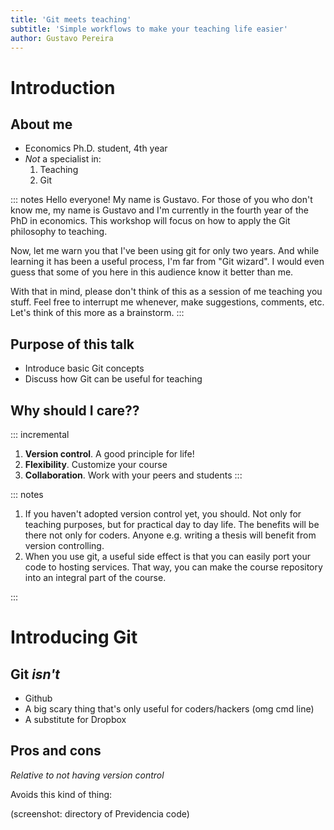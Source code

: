 ```yaml
---
title: 'Git meets teaching'
subtitle: 'Simple workflows to make your teaching life easier'
author: Gustavo Pereira
---
```



# Introduction

## About me
* Economics Ph.D. student, 4th year
* *Not* a specialist in: 
  1. Teaching
  2. Git
  
  
::: notes
Hello everyone! My name is Gustavo. For those of you who don't know me, my name
is Gustavo and I'm currently in the fourth year of the PhD in economics. This
workshop will focus on how to apply the Git philosophy to teaching.

Now, let me warn you that I've been using git for only two years. And while
learning it has been a useful process, I'm far from "Git wizard". I would even
guess that some of you here in this audience know it better than me.

With that in mind, please don't think of this as a session of me teaching you
stuff. Feel free to interrupt me whenever, make suggestions, comments, etc.
Let's think of this more as a brainstorm.
:::
   
## Purpose of this talk
* Introduce basic Git concepts
* Discuss how Git can be useful for teaching

## Why should I care??
::: incremental
1. **Version control**. A good principle for life!
2. **Flexibility**. Customize your course
3. **Collaboration**. Work with your peers and students
:::

::: notes
1. If you haven't adopted version control yet, you should. Not only for teaching
   purposes, but for practical day to day life. The benefits will be there not
   only for coders. Anyone e.g. writing a thesis will benefit from version controlling. 
2. When you use git, a useful side effect is that you can easily port your code
   to hosting services. That way, you can make the course repository into an
   integral part of the course. 

:::

<!-- ## What will need -->
<!-- To reproduce what I do here, you will need:  -->

<!-- - Some shell -->
<!-- - A working version of git -->
<!-- -  Patience :) -->
# Introducing Git

## Git *isn't*
- Github
- A big scary thing that's only useful for coders/hackers (omg cmd line)
- A substitute for Dropbox 

## Pros and cons
*Relative to not having version control*

Avoids this kind of thing: 

(screenshot: directory of Previdencia code)


